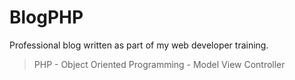 # BlogPHP
Professional blog written as part of my web developer training.
> PHP - Object Oriented Programming - Model View Controller
